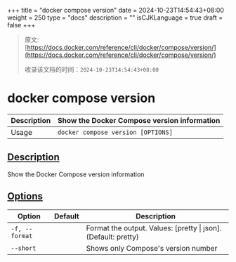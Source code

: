 +++
title = "docker compose version"
date = 2024-10-23T14:54:43+08:00
weight = 250
type = "docs"
description = ""
isCJKLanguage = true
draft = false
+++

> 原文: [https://docs.docker.com/reference/cli/docker/compose/version/](https://docs.docker.com/reference/cli/docker/compose/version/)
>
> 收录该文档的时间：`2024-10-23T14:54:43+08:00`

# docker compose version

| Description | Show the Docker Compose version information |
| :---------- | ------------------------------------------- |
| Usage       | `docker compose version [OPTIONS]`          |

## [Description](https://docs.docker.com/reference/cli/docker/compose/version/#description)

Show the Docker Compose version information

## [Options](https://docs.docker.com/reference/cli/docker/compose/version/#options)

| Option         | Default | Description                                                  |
| -------------- | ------- | ------------------------------------------------------------ |
| `-f, --format` |         | Format the output. Values: [pretty \| json]. (Default: pretty) |
| `--short`      |         | Shows only Compose's version number                          |
